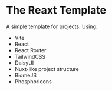# The Reaxt Template

A simple template for projects. Using:

- Vite
- React
- React Router
- TailwindCSS
- DaisyUI
- Nuxt-like project structure
- BiomeJS
- PhosphorIcons